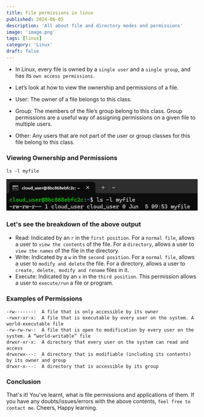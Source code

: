 ```yaml
---
title: File permissions in linux
published: 2024-06-05
description: 'All about file and directory modes and permissions'
image: 'image.png'
tags: [linux]
category: 'Linux'
draft: false
---
```


- In Linux, every file is owned by a `single user` and a `single group`, and has its `own access permissions`.
- Let’s look at how to view the ownership and permissions of a file.

- User: The owner of a file belongs to this class.
- Group: The members of the file’s group belong to this class. Group permissions are a useful way of assigning permissions on a given file to multiple users.
- Other: Any users that are not part of the user or group classes for this file belong to this class.

### Viewing Ownership and Permissions
```shell
ls -l myfile
```
![alt text](image-1.png)

### Let's see the breakdown of the above output

- Read: Indicated by an `r` in the `first position`. For a `normal file`, allows a user to `view the contents` of the file. For a `directory`, allows a user to `view the names` of the file in the directory.
- Write: Indicated by a `w` in the `second position`. For a `normal file`, allows a user to `modify and delete` the file. For a directory, allows a user to `create, delete, modify and rename` files in it.
- Execute: Indicated by an `x` in the `third position`. This permission allows a user to `execute/run` a file or program. 

### Examples of Permissions
```shell
-rw-------:  A file that is only accessible by its owner
-rwxr-xr-x:  A file that is executable by every user on the system. A world-executable file
-rw-rw-rw-:  A file that is open to modification by every user on the system. A “world-writable” file
drwxr-xr-x:  A directory that every user on the system can read and access
drwxrwx---:  A directory that is modifiable (including its contents) by its owner and group
drwxr-x---:  A directory that is accessible by its group
```

### Conclusion
That's it! You've learnt, what is file permissions and applications of them. If you have any doubts/issues/errors with the above contents, `feel free to contact me`. Cheers, Happy learning.
